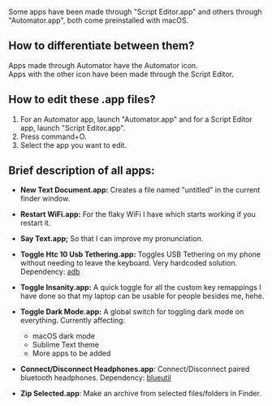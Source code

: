 Some apps have been made through "Script Editor.app" and others through "Automator.app", both come preinstalled with macOS. 

## How to differentiate between them?
Apps made through Automator have the Automator icon.  
Apps with the other icon have been made through the Script Editor.

## How to edit these .app files?

1. For an Automator app, launch "Automator.app" and for a Script Editor app, launch "Script Editor.app".
1. Press command+O.
1. Select the app you want to edit.


## Brief description of all apps:

+ **New Text Document.app:** Creates a file named "untitled" in the current finder window.

+ **Restart WiFi.app:** For the flaky WiFi I have which starts working if you restart it.

+ **Say Text.app;** So that I can improve my pronunciation.

+ **Toggle Htc 10 Usb Tethering.app:** Toggles USB Tethering on my phone without needing to leave the keyboard. Very hardcoded solution. Dependency: [adb](https://developer.android.com/studio/command-line/adb)

+ **Toggle Insanity.app:** A quick toggle for all the custom key remappings I have done so that my laptop can be usable for people besides me, hehe.


+ **Toggle Dark Mode.app:** A global switch for toggling dark mode on everything. Currently affecting:  
  + macOS dark mode  
  + Sublime Text theme  
  + More apps to be added  


+ **Connect/Disconnect Headphones.app**: Connect/Disconnect paired bluetooth headphones. Dependency: [blueutil](https://github.com/toy/blueutil)

+ **Zip Selected.app**: Make an archive from selected files/folders in Finder.

